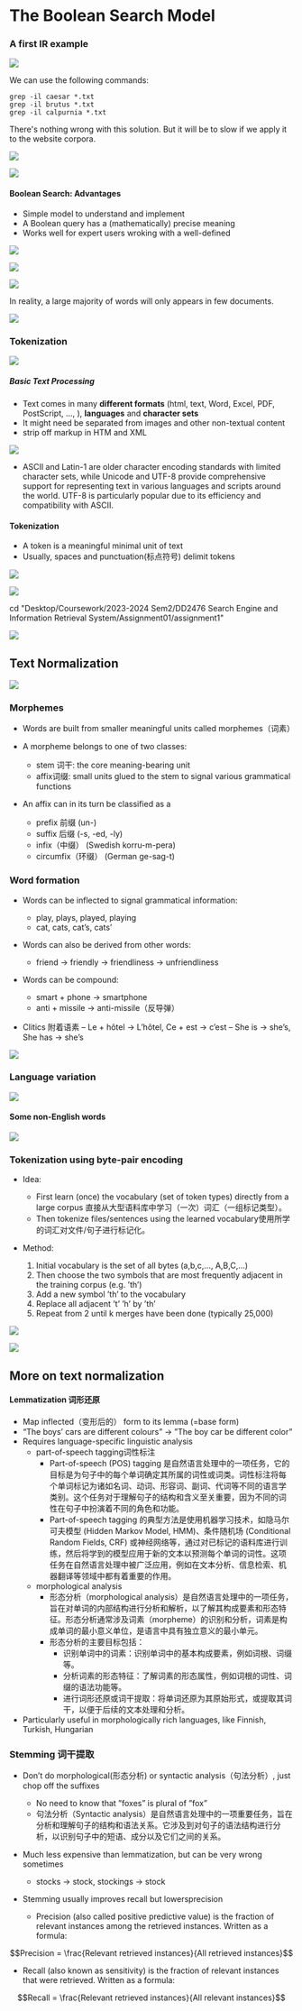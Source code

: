 # The Boolean Search Model

### A first IR example

![](Pictures/0201.png)

We can use the following commands:

```
grep -il caesar *.txt
grep -il brutus *.txt
grep -il calpurnia *.txt
```

There's nothing wrong with this solution. But it will be to slow if we apply it to the website corpora.

![](Pictures/0202.png)

![](Pictures/0203.png)

#### Boolean Search: Advantages
- Simple model to understand and implement
- A Boolean query has a (mathematically) precise meaning
- Works well for expert users wroking with a well-defined 

![](Pictures/0204.png)

![](Pictures/0205.png)

![](Pictures/0206.png)

In reality, a large majority of words will only appears in few documents. 

![](Pictures/0207.png)

### Tokenization

![](Pictures/0208.png)

##### Basic Text Processing
- Text comes in many **different formats** (html, text, Word, Excel, PDF, PostScript, ..., ), **languages** and **character sets**
- It might need be separated from images and other non-textual content
- strip off markup in HTM and XML

![](Pictures/0209.png)

-  ASCII and Latin-1 are older character encoding standards with limited character sets, while Unicode and UTF-8 provide comprehensive support for representing text in various languages and scripts around the world. UTF-8 is particularly popular due to its efficiency and compatibility with ASCII.


#### Tokenization
- A token is a meaningful minimal unit of text
- Usually, spaces and punctuation(标点符号) delimit tokens

![](Pictures/0210.png)

![](Pictures/0211.png)

cd "Desktop/Coursework/2023-2024 Sem2/DD2476 Search Engine and Information Retrieval System/Assignment01/assignment1"

![](Pictures/0212.png)

## Text Normalization

![](Pictures/0213.png)

### Morphemes

- Words are built from smaller meaningful units called morphemes（词素）

- A morpheme belongs to one of two classes:
    - stem 词干: the core meaning-bearing unit
    - affix词缀: small units glued to the stem to signal various grammatical functions

- An affix can in its turn be classified as a
    - prefix 前缀 (un-)
    - suffix 后缀 (-s, -ed, -ly)
    - infix（中缀） (Swedish korru-m-pera)
    - circumfix（环缀） (German ge-sag-t)


### Word formation
- Words can be inflected to signal grammatical information:
    - play, plays, played, playing
    - cat, cats, cat’s, cats’

- Words can also be derived from other words:
    - friend → friendly → friendliness → unfriendliness

- Words can be compound:
    - smart + phone → smartphone
    - anti + missile → anti-missile（反导弹）

- Clitics 附着语素
    – Le + hôtel → L’hôtel, Ce + est → c’est
    – She is → she’s, She has → she’s

![](Pictures/0214.png)

### Language variation


![](Pictures/0215.png)

#### Some non-English words

![](Pictures/0216.png)

### Tokenization using byte-pair encoding
- Idea:
    - First learn (once) the vocabulary (set of token types) directly from a large corpus 直接从大型语料库中学习（一次）词汇（一组标记类型）。
    - Then tokenize files/sentences using the learned vocabulary使用所学的词汇对文件/句子进行标记化。

- Method:
    1. Initial vocabulary is the set of all bytes (a,b,c,..., A,B,C,...)
    2. Then choose the two symbols that are most frequently adjacent in the training corpus (e.g. ’th’)
    3. Add a new symbol ’th’ to the vocabulary
    4. Replace all adjacent ’t’ ’h’ by ’th’
    5. Repeat from 2 until k merges have been done (typically 25,000)

![](Pictures/0217.png)

![](Pictures/0218.png)

## More on text normalization

#### Lemmatization 词形还原

- Map inflected（变形后的） form to its lemma (=base form)
- “The boys’ cars are different colours” → ”The boy car be different color”
- Requires language-specific linguistic analysis
    - part-of-speech tagging词性标注
        - Part-of-speech (POS) tagging 是自然语言处理中的一项任务，它的目标是为句子中的每个单词确定其所属的词性或词类。词性标注将每个单词标记为诸如名词、动词、形容词、副词、代词等不同的语言学类别。这个任务对于理解句子的结构和含义至关重要，因为不同的词性在句子中扮演着不同的角色和功能。
        - Part-of-speech tagging 的典型方法是使用机器学习技术，如隐马尔可夫模型 (Hidden Markov Model, HMM)、条件随机场 (Conditional Random Fields, CRF) 或神经网络等，通过对已标记的语料库进行训练，然后将学到的模型应用于新的文本以预测每个单词的词性。这项任务在自然语言处理中被广泛应用，例如在文本分析、信息检索、机器翻译等领域中都有着重要的作用。
    - morphological analysis
        - 形态分析（morphological analysis）是自然语言处理中的一项任务，旨在对单词的内部结构进行分析和解析，以了解其构成要素和形态特征。形态分析通常涉及词素（morpheme）的识别和分析，词素是构成单词的最小意义单位，是语言中具有独立意义的最小单元。
        - 形态分析的主要目标包括：
            - 识别单词中的词素：识别单词中的基本构成要素，例如词根、词缀等。
            - 分析词素的形态特征：了解词素的形态属性，例如词根的词性、词缀的语法功能等。
            - 进行词形还原或词干提取：将单词还原为其原始形式，或提取其词干，以便于后续的文本处理和分析。
- Particularly useful in morphologically rich languages, like Finnish, Turkish, Hungarian

### Stemming 词干提取
- Don’t do morphological(形态分析) or syntactic analysis（句法分析）, just chop off the suffixes
    - No need to know that ”foxes” is plural of ”fox”
    - 句法分析（Syntactic analysis）是自然语言处理中的一项重要任务，旨在分析和理解句子的结构和语法关系。它涉及到对句子的语法结构进行分析，以识别句子中的短语、成分以及它们之间的关系。

- Much less expensive than lemmatization, but can be very wrong sometimes
    - stocks → stock, stockings → stock

- Stemming usually improves recall but lowersprecision
    - Precision (also called positive predictive value) is the fraction of relevant instances among the retrieved instances. Written as a formula:

$$Precision = \frac{Relevant retrieved instances}{All retrieved instances}$$

- Recall (also known as sensitivity) is the fraction of relevant instances that were retrieved. Written as a formula:

$$Recall = \frac{Relevant retrieved instances}{All relevant instances}$$